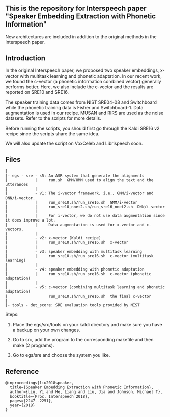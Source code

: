 ## This is the repository for Interspeech paper "Speaker Embedding Extraction with Phonetic Information" 

New architectures are included in addition to the original methods in the Interspeech paper.

## Introduction

In the original Interspeech paper, we proposed two speaker embeddings, x-vector with multitask learning and phonetic adaptation. 
In our recent work, we found the c-vector (a phonetic information combined vector) generally performs better. Here, we also include the c-vector and the results are reported on SRE10 and SRE16. 

The speaker training data comes from NIST SRE04-08 and Switchboard while the phonetic training data is Fisher and Switchboard-1. Data augmentation is used in our recipe. MUSAN and RIRS are used as the noise datasets. Refer to the scripts for more details. 

Before running the scripts, you should first go through the Kaldi SRE16 v2 recipe since the scripts share the same idea.

We will also update the script on VoxCeleb and Librispeech soon. 

## Files

```
|
|- egs - sre - s5: An ASR system that generate the alignments
|            |     run.sh  GMM/HMM used to align the text and the utterances
|            |
|            - v1: The i-vector framework, i.e., GMM/i-vector and DNN/i-vector. 
|            |     run_sre10.sh/run_sre16.sh  GMM/i-vector
|            |     run_sre10_nnet2.sh/run_sre16_nnet2.sh  DNN/i-vector
|            |    
|            |     For i-vector, we do not use data augmentation since it does improve a lot.
|            |     Data augmentation is used for x-vector and c-vectors. 
|            |
|            - v2: x-vector (Kaldi recipe)
|            |     run_sre10.sh/run_sre16.sh  x-vector
|            |
|            - v3: speaker embedding with multitask learning
|            |     run_sre10.sh/run_sre16.sh  c-vector (multitask learning)
|            |
|            - v4: speaker embedding with phonetic adaptation
|            |     run_sre10.sh/run_sre16.sh  c-vector (phonetic adaptation)
|            |     
|            - v5: c-vector (combining multitask learning and phonetic adaptation)
|                  run_sre10.sh/run_sre16.sh  the final c-vector
|
|- tools - det_score: SRE evaluation tools provided by NIST
```

Steps:

1. Place the egs/src/tools on your kaldi directory and make sure you have a backup on your own changes. 

2. Go to src, add the program to the corresponding makefile and then make (2 programs). 

3. Go to egs/sre and choose the system you like.



## Reference

```
@inproceedings{liu2018speaker,
  title={Speaker Embedding Extraction with Phonetic Information},
  author={Liu, Yi and He, Liang and Liu, Jia and Johnson, Michael T},
  booktitle={Proc. Interspeech 2018},
  pages={2247--2251},
  year={2018}
}
```

